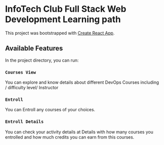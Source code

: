 # InfoTech Club Full Stack Web Development Learning path

This project was bootstrapped with [Create React App](https://yasin29-full-stack-learning-path.netlify.app/).

## Available Features

In the project directory, you can run:

### `Courses View`
You can explore and know details about different DevOps Courses including / 
difficulty level/
Instructor


### `Entroll`

You can Entroll any courses of your choices.

### `Entroll Details`
You can check your activity details at Details with how many courses you entrolled and how much credits you can earn from this courses.

